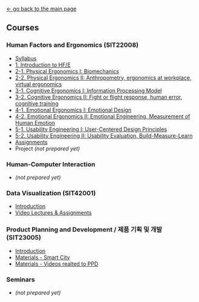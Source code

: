 [← go back to the main page](../README.md)

## Courses
### Human Factors and Ergonomics (SIT22008)
- [Syllabus](HFE00.md)
- [1. Introduction to HF/E](HFE01.md)
- [2-1. Physical Ergonomics I: Biomechanics](HFE02_1.md)
- [2-2. Physical Ergonomics II: Anthropometry, ergonomics at workplace, virtual ergonomics](HFE02_2.md)
- [3-1. Cognitive Ergonomics I: Information Processing Model](HFE03_1.md)
- [3-2. Cognitive Ergonomics II: Fight or flight response, human error, cognitive training](HFE03_2.md)
- [4-1. Emotional Ergonomics I: Emotional Design](HFE04_1.md)
- [4-2. Emotional Ergonomics II: Emotional Engineering, Measurement of Human Emotion](HFE04_2.md)
- [5-1. Usability Engineering I: User-Centered Design Principles](HFE05_1.md)
- [5-2. Usability Engineering II: Usability Evaluation, Build-Measure-Learn](HFE05_2.md)
- [Assignments](HFE_Essays.md)
- Project *(not prepared yet)*

### Human-Computer Interaction
- *(not prepared yet)*

### Data Visualization (SIT42001)
- [Introduction](DV00.md)
- [Video Lectures & Assignments](DV_Sources.md)

### Product Planning and Development / 제품 기획 및 개발 (SIT23005)
- [Introduction](PPD00.md)
- [Materials - Smart City](PPD_SmartCity.md)
- [Materials - Videos realted to PPD](PPD_Videos.md)

### Seminars
- *(not prepared yet)*